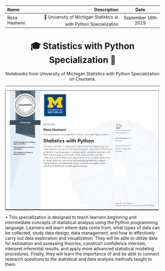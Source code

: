 | Name | Description | Date 
| :- |-------------: | :-:
|Reza Hashemi| 🏫 University of Michigan Statistics 📊 with Python Specialization    | September 16th 2019 |

<h1 align="center">🎓 Statistics with Python Specialization 🤖</h1>
<p align="center">
Notebooks from University of Michigan Statistics with Python Specialization on Coursera.
</p>

--- 

<a href="https://www.coursera.org/account/accomplishments/specialization/certificate/3SXTLW33VGEV">
    <img src="UofM_Statistics_with_Python.PNG" width="500" align="center">
</a>


• This specialization is designed to teach learners beginning and intermediate concepts of statistical analysis using the Python programming language. Learners will learn where data come from, what types of data can be collected, study data design, data management, and how to effectively carry out data exploration and visualization. They will be able to utilize data for estimation and assessing theories, construct confidence intervals, interpret inferential results, and apply more advanced statistical modeling procedures. Finally, they will learn the importance of and be able to connect research questions to the statistical and data analysis methods taught to them.
